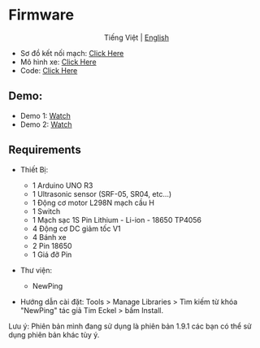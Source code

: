 # Firmware

<p align="center">
  <span>Tiếng Việt</span> |
  <a href="README_EN.md">English</a>
</p>

- Sơ đồ kết nối mạch: [Click Here](Media/Images/Image1.png)
- Mô hình xe: [Click Here](Media/Images/Image2.jpg)
- Code: [Click Here](ObstacleAvoidCar/ObstacleAvoidCar.ino)

## Demo:
- Demo 1: [Watch](ObstacleAvoidCar/Media/Videos/Video_Demo_1.mp4)
- Demo 2: [Watch](ObstacleAvoidCar/Media/Videos/Video_Demo_2.mp4)

## Requirements
- Thiết Bị:
  - 1 Arduino UNO R3
  - 1 Ultrasonic sensor (SRF-05, SR04, etc...)
  - 1 Động cơ motor L298N mạch cầu H
  - 1 Switch
  - 1 Mạch sạc 1S Pin Lithium - Li-ion - 18650 TP4056
  - 4 Động cơ DC giảm tốc V1
  - 4 Bánh xe
  - 2 Pin 18650
  - 1 Giá đỡ Pin

- Thư viện:
  - NewPing

- Hướng dẫn cài đặt: Tools > Manage Libraries > Tìm kiếm từ khóa "NewPing" tác giả Tim Eckel > bấm Install.

Lưu ý: Phiên bản mình đang sử dụng là phiên bản 1.9.1 các bạn có thể sử dụng phiên bản khác tùy ý.
